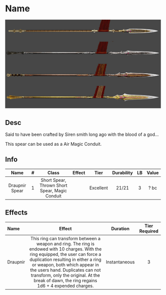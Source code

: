 # Name

![Copyright](./DrapnirSpear.jpg)

## Desc

Said to have been crafted by Siren smith long ago with the blood of a god...

This spear can be used as a Air Magic Conduit.

## Info

|      Name      | # |                     Class                     | Effect |   Tier   | Durability | LB | Value |
| :------------: | :-: | :--------------------------------------------: | :----: | :-------: | :--------: | :-: | :---: |
| Draupnir Spear | 1 | Short Spear, Thrown Short Spear, Magic Conduit |        | Excellent |   21/21   | 3 | ? bc |

## Effects

| Name     |                                                                                                                                                                    Effect                                                                                                                                                                    |   Duration   | Tier Required |
| :------- | :-------------------------------------------------------------------------------------------------------------------------------------------------------------------------------------------------------------------------------------------------------------------------------------------------------------------------------------------: | :-----------: | :-----------: |
| Draupnir | This ring can transform between a weapon and ring. The ring is endowed with 10 charges. With the ring equipped, the user can force a duplication resulting in either a ring or weapon, both which appear in the users hand. Duplicates can not transform, only the original. At the break of dawn, the ring regains 1d6 + 4 expended charges. | Instantaneous |       3       |
